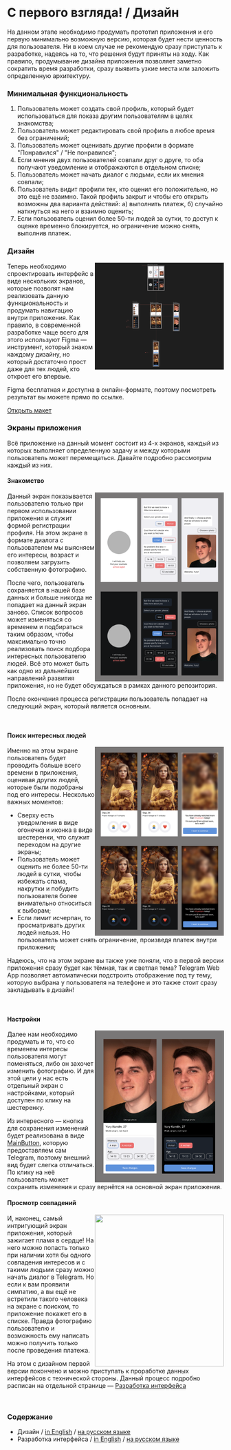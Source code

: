 # С первого взгляда! / Дизайн

На данном этапе необходимо продумать прототип приложения и его первую минимально возможную версию, которая будет нести ценность для пользователя.
Ни в коем случае не рекомендую сразу приступать к разработке, надеясь на то, что решения будут приняты на ходу. Как правило, продумывание дизайна приложения
позволяет заметно сократить время разработки, сразу выявить узкие места или заложить определенную архитектуру.

### Минимальная функциональность

1. Пользователь может создать свой профиль, который будет использоваться для показа другим пользователям в целях знакомства;
2. Пользователь может редактировать свой профиль в любое время без ограничений;
3. Пользователь может оценивать другие профили в формате "Понравился" / "Не понравился";
4. Если мнения двух пользователей совпали друг о друге, то оба получают уведомление и отображаются в отдельном списке;
5. Пользователь может начать диалог с людьми, если их мнения совпали;
6. Пользователь видит профили тех, кто оценил его положительно, но это ещё не взаимно. Такой профиль закрыт и чтобы его открыть возможны два варианта действий: а) выполнить платеж, б) случайно наткнуться на него и взаимно оценить;
7. Если пользователь оценил более 50-ти людей за сутки, то доступ к оценке временно блокируется, но ограничение можно снять, выполнив платеж.

### Дизайн

<img align="right" width="300" height="248" src="../images/design-screenshot.png">

Теперь необходимо спроектировать интерфейс в виде нескольких экранов, которые позволят нам реализовать данную функциональность и продумать навигацию внутри приложения. Как правило, в современной разработке чаще всего для этого используют Figma — инструмент, который знаком каждому дизайну, но который достаточно прост даже для тех людей, кто откроет его впервые.

Figma бесплатная и доступна в онлайн-формате, поэтому посмотреть результат вы можете прямо по ссылке.

[Открыть макет](https://www.figma.com/file/Zg8AVusk4C620Vsvy7uiyu/At-first-sight!?type=design&node-id=0%3A1&mode=design&t=qsCjvDPdpzYcKCqL-1)

### Экраны приложения

Всё приложение на данный момент состоит из 4-х экранов, каждый из которых выполняет определенную задачу и между которыми пользователь может перемещаться.
Давайте подробно рассмотрим каждый из них.

#### Знакомство

<img align="right" width="300" height="438" src="../images/design-welcome-screen.png">

Данный экран показывается пользователю только при первом использовании приложения и служит формой регистрации профиля. На этом экране в формате диалога с пользователем мы выясняем его интересы, возраст и позволяем загрузить собственную фотографию.

После чего, пользователь сохраняется в нашей базе данных и больше никогда не попадает на данный экран заново. Список вопросов может изменяться со временем и подбираться таким образом, чтобы максимально точно реализовать поиск подбора интересных пользователю людей. Всё это может быть как одно из дальнейших направлений развития приложения, но не будет обсуждаться в рамках данного репозитория.

После окончания процесса регистрации пользователь попадает на следующий экран, который является основным.

<br clear="right"/>

#### Поиск интересных людей

<img align="right" width="300" height="438" src="../images/design-match-screen.png">

Именно на этом экране пользователь будет проводить больше всего времени в приложения, оценивая других людей, которые были подобраны под его интересы.
Несколько важных моментов:

- Сверху есть уведомления в виде огонечка и иконка в виде шестеренки, что служит переходом на другие экраны;
- Пользователь может оценить не более 50-ти людей в сутки, чтобы избежать спама, накрутки и побудить пользователя более внимательно относиться к выборам;
- Если лимит исчерпан, то просматривать других людей нельзя. Но пользователь может снять ограничение, произведя платеж внутри приложения;

Надеюсь, что на этом экране вы также уже поняли, что в первой версии приложения сразу будет как тёмная, так и светлая тема? Telegram Web App позволяет автоматически подстроить отображение под ту тему, которую выбрана у пользователя на телефоне и это также стоит сразу закладывать в дизайн!

<br clear="right"/>

#### Настройки

<img align="right" width="300" height="352" src="../images/design-settings-screen.png">

Далее нам необходимо продумать и то, что со временем интересы пользователя могут поменяться, либо он захочет изменить фотографию. И для этой цели у нас есть отдельный экран с настройками, который доступен по клику на шестеренку.

Из интересного — кнопка для сохранения изменений будет реализована в виде [MainButton](https://core.telegram.org/bots/webapps#mainbutton), которую предоставляем сам Telegram, поэтому внешний вид будет слегка отличаться. По клику на неё пользователь может сохранить изменения и сразу вернётся на основной экран приложения.

#### Просмотр совпадений

<img align="right" width="300" height="352" src="../images/design-fire-screen.png">

И, наконец, самый интригующий экран приложения, который зажигает пламя в сердце! На него можно попасть только при наличии хотя бы одного совпадения интересов и с такими людьми сразу можно начать диалог в Telegram. Но если к вам проявили симпатию, а вы ещё не встретили такого человека на экране с поиском, то приложение покажет его в списке. Правда фотографию пользователю и возможность ему написать можно получить только после проведения платежа.

На этом с дизайном первой версии покончено и можно приступать к проработке данных интерфейсов с технической стороны. Данный процесс подробно расписан на отдельной странице — [Разработка интерфейса](./02-interface.md)

<br clear="right"/>

### Содержание

- Дизайн / [in English](../en/01-design.md) / [на русском языке](./01-design.md)
- Разработка интерфейса / [in English](../en/02-interface.md) / [на русском языке](./02-interface.md)
